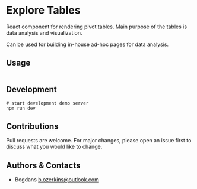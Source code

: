 # Explore Tables

React component for rendering pivot tables. Main purpose of the tables is data analysis and visualization. 

Can be used for building in-house ad-hoc pages for data analysis.


## Usage

```tsx
```


## Development

```shell
# start development demo server
npm run dev
```


## Contributions

Pull requests are welcome. For major changes, please open an issue first to discuss what you would like to change.



## Authors & Contacts

* Bogdans <b.ozerkins@outlook.com>